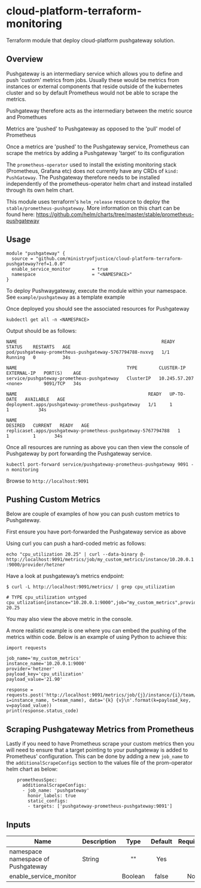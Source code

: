 # cloud-platform-terraform-monitoring

Terraform module that deploy cloud-platform pushgateway solution.

## Overview

Pushgateway is an intermediary service which allows you to define and push 'custom' metrics from jobs. Usually these would be metrics from instances or external components
that reside outside of the kubernetes cluster and so by default Prometheus would not be able to scrape the metrics. 

Pushgateway therefore acts as the intermediary between the metric source and Promethues

Metrics are 'pushed' to Pushgateway as opposed to the 'pull' model of Prometheus

Once a metrics are 'pushed' to the Pushgateway service, Prometheus can scrape the metrics by adding a Pushgateway 'target' to its configuration

The ```prometheus-operator``` used to install the existing monitoring stack (Prometheus, Grafana etc) does not currently have any CRDs of ```kind: PushGateway```.
The Pushgateway therefore needs to be installed independently of the prometheus-operator helm chart and instead installed through its own helm chart.

This module uses terraform's ```helm_release``` resource to deploy the ```stable/prometheus-pushgateway```. More information on this chart can be found here:
https://github.com/helm/charts/tree/master/stable/prometheus-pushgateway


## Usage

```hcl
module "pushgateway" {
  source = "github.com/ministryofjustice/cloud-platform-terraform-pushgateway?ref=1.0.0"
  enable_service_monitor        = true
  namespace                     = "<NAMESPACE>"
}
```

To deploy Pushwaygateway, execute the module within your namespace. See ```example/pushgateway``` as a template example

Once deployed you should see the associated resources for Pushgateway 

```kubdectl get all -n <NAMESPACE>```

Output should be as follows:

```
NAME                                                      READY   STATUS    RESTARTS   AGE
pod/pushgateway-prometheus-pushgateway-5767794788-nvxvg   1/1     Running   0          34s

NAME                                         TYPE        CLUSTER-IP      EXTERNAL-IP   PORT(S)    AGE
service/pushgateway-prometheus-pushgateway   ClusterIP   10.245.57.207   <none>        9091/TCP   34s

NAME                                                 READY   UP-TO-DATE   AVAILABLE   AGE
deployment.apps/pushgateway-prometheus-pushgateway   1/1     1            1           34s

NAME                                                            DESIRED   CURRENT   READY   AGE
replicaset.apps/pushgateway-prometheus-pushgateway-5767794788   1         1         1       34s 
```

Once all resources are running as above you can then view the console of Pushgateway by port forwarding the Pushgateway service.

``` kubectl port-forward service/pushgateway-prometheus-pushgateway 9091 -n monitoring ```

Browse to ```http://localhost:9091```

## Pushing Custom Metrics

Below are couple of examples of how you can push custom metrics to Pushgateway. 

First ensure you have port-forwarded the Pushgateway service as above 

Using curl you can push a hard-coded metric as follows:

```echo "cpu_utilization 20.25" | curl --data-binary @- http://localhost:9091/metrics/job/my_custom_metrics/instance/10.20.0.1:9000/provider/hetzner```

Have a look at pushgateway’s metrics endpoint:

```
$ curl -L http://localhost:9091/metrics/ | grep cpu_utilization

# TYPE cpu_utilization untyped
cpu_utlization{instance="10.20.0.1:9000",job="my_custom_metrics",provider="hetzner"} 20.25
```

You may also view the above metric in the console.

A more realistic example is one where you can embed the pushing of the metrics within code. Below is an example of using Python to achieve this:

```
import requests

job_name='my_custom_metrics'
instance_name='10.20.0.1:9000'
provider='hetzner'
payload_key='cpu_utilization'
payload_value='21.90'

response = requests.post('http://localhost:9091/metrics/job/{j}/instance/{i}/team/{t}'.format(j=job_name, i=instance_name, t=team_name), data='{k} {v}\n'.format(k=payload_key, v=payload_value))
print(response.status_code)
```

## Scraping Pushgateway Metrics from Prometheus

Lastly if you need to have Prometheus scrape your custom metrics then you will need to ensure that a target pointing to your pushgateway is added to Prometheus' configuration. This can be done by adding a new ```job_name``` to the ```additionalScrapeConfigs``` section to the values file of the prom-operator helm chart as below:

```
    prometheusSpec:
      additionalScrapeConfigs:
      - job_name: 'pushgateway'
        honor_labels: true
        static_configs:
        - targets: ['pushgateway-prometheus-pushgateway:9091']
```

## Inputs

| Name                         | Description               | Type    | Default | Required |
|------------------------------|---------------------      |:----:   |:-------:|:--------:|
|   namespace                     namespace of Pushgateway | String  |   ""    |     Yes  |
|   enable_service_monitor     |                           | Boolean |   false |     No   |